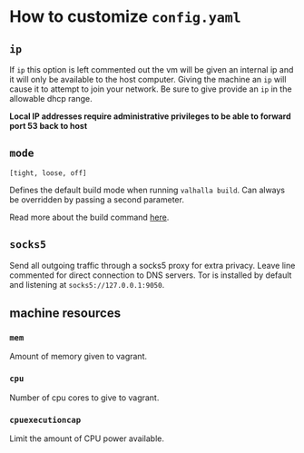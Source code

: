 # How to customize `config.yaml`

## `ip`
If `ip` this option is left commented out the vm will be given an internal ip and it will only be available to the host computer.
Giving the machine an `ip` will cause it to attempt to join your network.
Be sure to give provide an `ip` in the allowable dhcp range.

**Local IP addresses require administrative privileges to be able to forward port 53 back to host**

## `mode`
`[tight, loose, off]`

Defines the default build mode when running `valhalla build`.
Can always be overridden by passing a second parameter.

Read more about the build command [here](https://github.com/mmeyer2k/valhalla#build).

## `socks5`
Send all outgoing traffic through a socks5 proxy for extra privacy.
Leave line commented for direct connection to DNS servers.
Tor is installed by default and listening at `socks5://127.0.0.1:9050`.

## machine resources

### `mem`
Amount of memory given to vagrant.

### `cpu`
Number of cpu cores to give to vagrant.

### `cpuexecutioncap`
Limit the amount of CPU power available.
